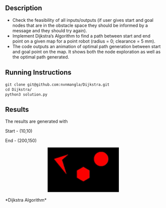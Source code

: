 ## Description
- Check the feasibility of all inputs/outputs (if user gives start and goal nodes that are in the obstacle
space they should be informed by a message and they should try again).
- Implement Dijkstra’s Algorithm to find a path between start and end point on a given map for a
point robot (radius = 0; clearance = 5 mm).
- The code outputs an animation of optimal path generation between start and goal point on
the map. It shows both the node exploration as well as the optimal path generated.

## Running Instructions 
```
git clone git@github.com:nvnmangla/Dijkstra.git
cd Dijkstra/
python3 solution.py

```

## Results 
The results are generated with 

Start - (10,10)

End - (200,150) 
<p align="center">
  <img width="230" src="https://github.com/nvnmangla/Dijkstra/blob/8af297daae174352b766e6e3627a4ba3474e7703/project.gif">
</p>*Dijkstra Algorithm*
